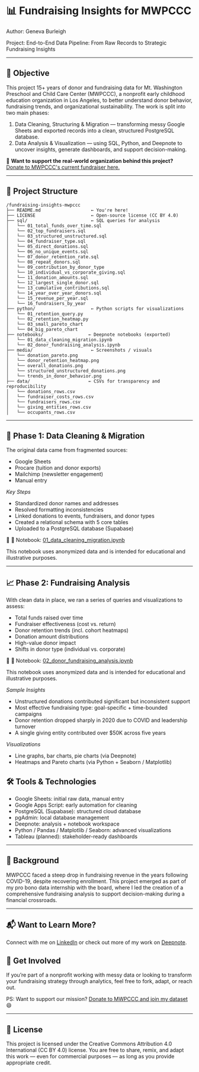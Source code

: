 # 📊 Fundraising Insights for MWPCCC
Author: Geneva Burleigh

Project: End-to-End Data Pipeline: From Raw Records to Strategic Fundraising Insights

---

## 🎯 Objective

This project 15+ years of donor and fundraising data for Mt. Washington Preschool and Child Care Center (MWPCCC), a nonprofit early childhood education organization in Los Angeles, to better understand donor behavior, fundraising trends, and organizational sustainability. The work is split into two main phases:
1. Data Cleaning, Structuring & Migration — transforming messy Google Sheets and exported records into a clean, structured PostgreSQL database.
2. Data Analysis & Visualization — using SQL, Python, and Deepnote to uncover insights, generate dashboards, and support decision-making.

💖 **Want to support the real-world organization behind this project?**  
[Donate to MWPCCC's current fundraiser here.](https://donorbox.org/mwpccc-annual-campaign)

---

## 🧭 Project Structure

```
/fundraising-insights-mwpccc
├── README.md                   ← You're here!
├── LICENSE                     ← Open-source license (CC BY 4.0)
├── sql/                        ← SQL queries for analysis
│   └── 01_total_funds_over_time.sql
│   └── 02_top_fundraisers.sql
│   └── 03_structured_unstructured.sql
│   └── 04_fundraiser_type.sql
│   └── 05_direct_donations.sql
│   └── 06_no_unique_events.sql
│   └── 07_donor_retention_rate.sql
│   └── 08_repeat_donors.sql
│   └── 09_contribution_by_donor_type
│   └── 10_individual_vs_corporate_giving.sql
│   └── 11_donation_amounts.sql
│   └── 12_largest_single_donor.sql
│   └── 13_cumulative_contributions.sql
│   └── 14_year_over_year_donors.sql
│   └── 15_revenue_per_year.sql
│   └── 16_fundraisers_by_year
├── python/                     ← Python scripts for visualizations
│   └── 01_retention_query.py
│   └── 02_retention_heatmap.py
│   └── 03_small_pareto_chart
│   └── 04_big_pareto_chart
├── notebooks/                 ← Deepnote notebooks (exported)
│   └── 01_data_cleaning_migration.ipynb
│   └── 02_donor_fundraising_analysis.ipynb
├── media/                      ← Screenshots / visuals 
│   └── donation_pareto.png
│   └── donor_retention_heatmap.png
│   └── overall_donations.png
│   └── structured_unstructured_donations.png
│   └── trends_in_donor_behavior.png
├── data/                      ← CSVs for transparency and reproducibility
│   └── donations_rows.csv
│   └── fundraiser_costs_rows.csv
│   └── fundraisers_rows.csv
│   └── giving_entities_rows.csv
│   └── occupants_rows.csv

```
---

## 🔧 Phase 1: Data Cleaning & Migration

The original data came from fragmented sources:
  - Google Sheets
  - Procare (tuition and donor exports)
  - Mailchimp (newsletter engagement)
  - Manual entry

*Key Steps*
  - Standardized donor names and addresses
  - Resolved formatting inconsistencies
  - Linked donations to events, fundraisers, and donor types
  - Created a relational schema with 5 core tables
  - Uploaded to a PostgreSQL database (Supabase)

🔗 📓 Notebook: [01_data_cleaning_migration.ipynb](notebooks/01_data_cleaning_migration.ipynb)

This notebook uses anonymized data and is intended for educational and illustrative purposes.
  
---

## 📈 Phase 2: Fundraising Analysis

With clean data in place, we ran a series of queries and visualizations to assess:
  - Total funds raised over time
  - Fundraiser effectiveness (cost vs. return)
  - Donor retention trends (incl. cohort heatmaps)
  - Donation amount distributions
  - High-value donor impact
  - Shifts in donor type (individual vs. corporate)

🔗 📓 Notebook: [02_donor_fundraising_analysis.ipynb](notebooks/02_donor_fundraising_analysis.ipynb)

This notebook uses anonymized data and is intended for educational and illustrative purposes.

*Sample Insights*
  - Unstructured donations contributed significant but inconsistent support
  - Most effective fundraising type: goal-specific + time-bounded campaigns
  - Donor retention dropped sharply in 2020 due to COVID and leadership turnover
  - A single giving entity contributed over $50K across five years

*Visualizations*
  - Line graphs, bar charts, pie charts (via Deepnote)
  - Heatmaps and Pareto charts (via Python + Seaborn / Matplotlib)

## 🛠️ Tools & Technologies
  - Google Sheets: initial raw data, manual entry
  - Google Apps Script: early automation for cleaning
  - PostgreSQL (Supabase): structured cloud database
  - pgAdmin: local database management
  - Deepnote: analysis + notebook workspace
  - Python / Pandas / Matplotlib / Seaborn: advanced visualizations
  - Tableau (planned): stakeholder-ready dashboards

---

## 🧵 Background

MWPCCC faced a steep drop in fundraising revenue in the years following COVID-19, despite recovering enrollment. This project emerged as part of my pro bono data internship with the board, where I led the creation of a comprehensive fundraising analysis to support decision-making during a financial crossroads.

---

## 📬 Want to Learn More?

Connect with me on [LinkedIn](www.linkedin.com/in/genevaburleigh) or check out more of my work on [Deepnote](https://deepnote.com/workspace/puddles-7d469830-b020-4998-9332-fad683944541/project/d50b48dc-8b60-4e72-885a-59c1190a91a3/notebook/Data-Driven-Fundraising-Insights-870451d5ae6d45a5bca1bd2f825144ae).

## 🙌 Get Involved

If you’re part of a nonprofit working with messy data or looking to transform your fundraising strategy through analytics, feel free to fork, adapt, or reach out.

PS: Want to support our mission? [Donate to MWPCCC and join my dataset](https://donorbox.org/mwpccc-annual-campaign) 😄

---

## 📄 License
This project is licensed under the Creative Commons Attribution 4.0 International (CC BY 4.0) license.
You are free to share, remix, and adapt this work — even for commercial purposes — as long as you provide appropriate credit.
